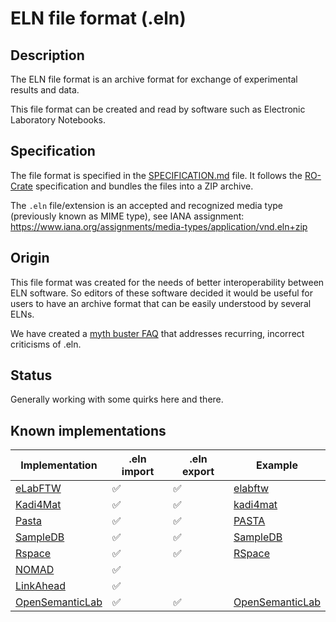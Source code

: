 # ELN file format (.eln)

## Description

The ELN file format is an archive format for exchange of experimental results and data.

This file format can be created and read by software such as Electronic Laboratory Notebooks.

## Specification

The file format is specified in the [SPECIFICATION.md](./SPECIFICATION.md) file. It follows the [RO-Crate](https://www.researchobject.org/ro-crate/) specification and bundles the files into a ZIP archive.

The `.eln` file/extension is an accepted and recognized media type (previously known as MIME type), see IANA assignment:
https://www.iana.org/assignments/media-types/application/vnd.eln+zip

## Origin

This file format was created for the needs of better interoperability between ELN software. So editors of these software decided it would be useful for users to have an archive format that can be easily understood by several ELNs.

We have created a [myth buster FAQ](./MYTH_BUSTER_FAQ.md) that addresses recurring, incorrect criticisms of .eln.

## Status

Generally working with some quirks here and there.

## Known implementations

| Implementation                                    | .eln import | .eln export  | Example |
| ------------------------------------------------- | ----------- | ------------ | ------------ |
| [eLabFTW](https://www.elabftw.net)                | ✅ | ✅ | [elabftw](https://github.com/TheELNConsortium/TheELNFileFormat/tree/master/examples/elabftw)   |
| [Kadi4Mat](https://kadi.iam.kit.edu/)             | ✅ | ✅ | [kadi4mat](https://github.com/TheELNConsortium/TheELNFileFormat/tree/master/examples/kadi4mat) |
| [Pasta](https://github.com/PASTA-ELN/pasta-eln)   | ✅ | ✅ | [PASTA](https://github.com/TheELNConsortium/TheELNFileFormat/tree/master/examples/PASTA)       |
| [SampleDB](https://github.com/sciapp/sampledb)    | ✅ | ✅ | [SampleDB](https://github.com/TheELNConsortium/TheELNFileFormat/tree/master/examples/SampleDB) |
| [Rspace](https://www.researchspace.com/)          | ✅ | ✅ | [RSpace](https://github.com/TheELNConsortium/TheELNFileFormat/tree/master/examples/RSpace)     |
| [NOMAD](https://nomad-lab.eu)                     | ✅ |   |     |
| [LinkAhead](https://getlinkahead.com/)            | ✅ |   |     |
| [OpenSemanticLab](https://github.com/OpenSemanticLab) | ✅ | ✅ | [OpenSemanticLab](https://github.com/TheELNConsortium/TheELNFileFormat/tree/master/examples/OpenSemanticLab)    |

